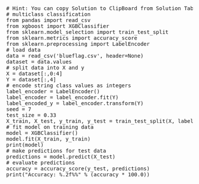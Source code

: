 <pre class="file" data-target="clipboard">
# Hint: You can copy Solution to ClipBoard from Solution Tab
# multiclass classification
from pandas import read_csv
from xgboost import XGBClassifier
from sklearn.model_selection import train_test_split
from sklearn.metrics import accuracy_score
from sklearn.preprocessing import LabelEncoder
# load data
data = read_csv('blueflag.csv', header=None)
dataset = data.values
# split data into X and y
X = dataset[:,0:4]
Y = dataset[:,4]
# encode string class values as integers
label_encoder = LabelEncoder()
label_encoder = label_encoder.fit(Y)
label_encoded_y = label_encoder.transform(Y)
seed = 7
test_size = 0.33
X_train, X_test, y_train, y_test = train_test_split(X, label_encoded_y, test_size=test_size, random_state=seed)
# fit model on training data
model = XGBClassifier()
model.fit(X_train, y_train)
print(model)
# make predictions for test data
predictions = model.predict(X_test)
# evaluate predictions
accuracy = accuracy_score(y_test, predictions)
print("Accuracy: %.2f%%" % (accuracy * 100.0))

</pre>